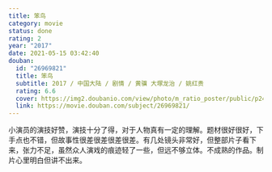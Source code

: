 ```yaml
---
title: 笨鸟
category: movie
status: done
rating: 2
year: "2017"
date: 2021-05-15 03:42:40
douban:
  id: "26969821"
  title: 笨鸟
  subtitle: 2017 / 中国大陆 / 剧情 / 黄骥 大塚龙治 / 姚红贵
  rating: 6.6
  cover: https://img2.doubanio.com/view/photo/m_ratio_poster/public/p2425594522.jpg
  link: https://movie.douban.com/subject/26969821/
---
```


小演员的演技好赞，演技十分了得，对于人物真有一定的理解。题材很好很好，下手点也不错，但故事性很差很差很差很差。有几处镜头非常好，但整部片子看下来，张力不足，虽然众人演戏的痕迹轻了一些，但远不够立体。不成熟的作品。制片心里明白但讲不出来。
